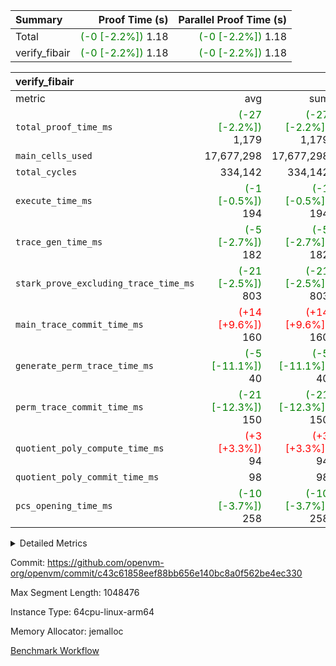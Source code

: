 | Summary | Proof Time (s) | Parallel Proof Time (s) |
|:---|---:|---:|
| Total | <span style='color: green'>(-0 [-2.2%])</span> 1.18 | <span style='color: green'>(-0 [-2.2%])</span> 1.18 |
| verify_fibair | <span style='color: green'>(-0 [-2.2%])</span> 1.18 | <span style='color: green'>(-0 [-2.2%])</span> 1.18 |


| verify_fibair |||||
|:---|---:|---:|---:|---:|
|metric|avg|sum|max|min|
| `total_proof_time_ms ` | <span style='color: green'>(-27 [-2.2%])</span> 1,179 | <span style='color: green'>(-27 [-2.2%])</span> 1,179 | <span style='color: green'>(-27 [-2.2%])</span> 1,179 | <span style='color: green'>(-27 [-2.2%])</span> 1,179 |
| `main_cells_used     ` |  17,677,298 |  17,677,298 |  17,677,298 |  17,677,298 |
| `total_cycles        ` |  334,142 |  334,142 |  334,142 |  334,142 |
| `execute_time_ms     ` | <span style='color: green'>(-1 [-0.5%])</span> 194 | <span style='color: green'>(-1 [-0.5%])</span> 194 | <span style='color: green'>(-1 [-0.5%])</span> 194 | <span style='color: green'>(-1 [-0.5%])</span> 194 |
| `trace_gen_time_ms   ` | <span style='color: green'>(-5 [-2.7%])</span> 182 | <span style='color: green'>(-5 [-2.7%])</span> 182 | <span style='color: green'>(-5 [-2.7%])</span> 182 | <span style='color: green'>(-5 [-2.7%])</span> 182 |
| `stark_prove_excluding_trace_time_ms` | <span style='color: green'>(-21 [-2.5%])</span> 803 | <span style='color: green'>(-21 [-2.5%])</span> 803 | <span style='color: green'>(-21 [-2.5%])</span> 803 | <span style='color: green'>(-21 [-2.5%])</span> 803 |
| `main_trace_commit_time_ms` | <span style='color: red'>(+14 [+9.6%])</span> 160 | <span style='color: red'>(+14 [+9.6%])</span> 160 | <span style='color: red'>(+14 [+9.6%])</span> 160 | <span style='color: red'>(+14 [+9.6%])</span> 160 |
| `generate_perm_trace_time_ms` | <span style='color: green'>(-5 [-11.1%])</span> 40 | <span style='color: green'>(-5 [-11.1%])</span> 40 | <span style='color: green'>(-5 [-11.1%])</span> 40 | <span style='color: green'>(-5 [-11.1%])</span> 40 |
| `perm_trace_commit_time_ms` | <span style='color: green'>(-21 [-12.3%])</span> 150 | <span style='color: green'>(-21 [-12.3%])</span> 150 | <span style='color: green'>(-21 [-12.3%])</span> 150 | <span style='color: green'>(-21 [-12.3%])</span> 150 |
| `quotient_poly_compute_time_ms` | <span style='color: red'>(+3 [+3.3%])</span> 94 | <span style='color: red'>(+3 [+3.3%])</span> 94 | <span style='color: red'>(+3 [+3.3%])</span> 94 | <span style='color: red'>(+3 [+3.3%])</span> 94 |
| `quotient_poly_commit_time_ms` |  98 |  98 |  98 |  98 |
| `pcs_opening_time_ms ` | <span style='color: green'>(-10 [-3.7%])</span> 258 | <span style='color: green'>(-10 [-3.7%])</span> 258 | <span style='color: green'>(-10 [-3.7%])</span> 258 | <span style='color: green'>(-10 [-3.7%])</span> 258 |



<details>
<summary>Detailed Metrics</summary>

|  | verify_program_compile_ms | total_cells | stark_prove_excluding_trace_time_ms | quotient_poly_compute_time_ms | quotient_poly_commit_time_ms | perm_trace_commit_time_ms | pcs_opening_time_ms | main_trace_commit_time_ms |
| --- | --- | --- | --- | --- | --- | --- | --- |
|  | 7 | 65,536 | 35 | 1 | 6 | 0 | 20 | 6 | 

| air_name | rows | quotient_deg | main_cols | interactions | constraints | cells |
| --- | --- | --- | --- | --- | --- | --- |
| AccessAdapterAir<2> |  | 2 |  | 5 | 12 |  | 
| AccessAdapterAir<4> |  | 2 |  | 5 | 12 |  | 
| AccessAdapterAir<8> |  | 2 |  | 5 | 12 |  | 
| FibonacciAir | 32,768 | 1 | 2 |  | 5 | 65,536 | 
| FriReducedOpeningAir |  | 2 |  | 39 | 71 |  | 
| JalRangeCheckAir |  | 2 |  | 9 | 14 |  | 
| NativePoseidon2Air<BabyBearParameters>, 1> |  | 2 |  | 136 | 572 |  | 
| PhantomAir |  | 2 |  | 3 | 5 |  | 
| ProgramAir |  | 1 |  | 1 | 4 |  | 
| VariableRangeCheckerAir |  | 1 |  | 1 | 4 |  | 
| VmAirWrapper<AluNativeAdapterAir, FieldArithmeticCoreAir> |  | 2 |  | 15 | 27 |  | 
| VmAirWrapper<BranchNativeAdapterAir, BranchEqualCoreAir<1> |  | 2 |  | 11 | 25 |  | 
| VmAirWrapper<NativeAdapterAir<2, 0>, PublicValuesCoreAir> |  | 2 |  | 11 | 29 |  | 
| VmAirWrapper<NativeLoadStoreAdapterAir<1>, NativeLoadStoreCoreAir<1> |  | 2 |  | 15 | 20 |  | 
| VmAirWrapper<NativeLoadStoreAdapterAir<4>, NativeLoadStoreCoreAir<4> |  | 2 |  | 15 | 20 |  | 
| VmAirWrapper<NativeVectorizedAdapterAir<4>, FieldExtensionCoreAir> |  | 2 |  | 15 | 27 |  | 
| VmConnectorAir |  | 2 |  | 5 | 11 |  | 
| VolatileBoundaryAir |  | 2 |  | 7 | 19 |  | 

| group | trace_gen_time_ms | total_proof_time_ms | total_cycles | total_cells | stark_prove_excluding_trace_time_ms | quotient_poly_compute_time_ms | quotient_poly_commit_time_ms | perm_trace_commit_time_ms | pcs_opening_time_ms | main_trace_commit_time_ms | main_cells_used | generate_perm_trace_time_ms | execute_time_ms |
| --- | --- | --- | --- | --- | --- | --- | --- | --- | --- | --- | --- | --- | --- |
| verify_fibair | 182 | 1,179 | 334,142 | 62,474,410 | 803 | 94 | 98 | 150 | 258 | 160 | 17,677,298 | 40 | 194 | 

| group | air_name | rows | prep_cols | perm_cols | main_cols | cells |
| --- | --- | --- | --- | --- | --- | --- |
| verify_fibair | AccessAdapterAir<2> | 131,072 |  | 16 | 11 | 3,538,944 | 
| verify_fibair | AccessAdapterAir<4> | 65,536 |  | 16 | 13 | 1,900,544 | 
| verify_fibair | AccessAdapterAir<8> | 128 |  | 16 | 17 | 4,224 | 
| verify_fibair | FriReducedOpeningAir | 2,048 |  | 84 | 27 | 227,328 | 
| verify_fibair | JalRangeCheckAir | 32,768 |  | 28 | 12 | 1,310,720 | 
| verify_fibair | NativePoseidon2Air<BabyBearParameters>, 1> | 32,768 |  | 312 | 398 | 23,265,280 | 
| verify_fibair | PhantomAir | 16,384 |  | 12 | 6 | 294,912 | 
| verify_fibair | ProgramAir | 8,192 |  | 8 | 10 | 147,456 | 
| verify_fibair | VariableRangeCheckerAir | 262,144 | 2 | 8 | 1 | 2,359,296 | 
| verify_fibair | VmAirWrapper<AluNativeAdapterAir, FieldArithmeticCoreAir> | 262,144 |  | 36 | 29 | 17,039,360 | 
| verify_fibair | VmAirWrapper<BranchNativeAdapterAir, BranchEqualCoreAir<1> | 32,768 |  | 28 | 23 | 1,671,168 | 
| verify_fibair | VmAirWrapper<NativeLoadStoreAdapterAir<1>, NativeLoadStoreCoreAir<1> | 65,536 |  | 40 | 21 | 3,997,696 | 
| verify_fibair | VmAirWrapper<NativeLoadStoreAdapterAir<4>, NativeLoadStoreCoreAir<4> | 32,768 |  | 40 | 27 | 2,195,456 | 
| verify_fibair | VmAirWrapper<NativeVectorizedAdapterAir<4>, FieldExtensionCoreAir> | 32,768 |  | 36 | 38 | 2,424,832 | 
| verify_fibair | VmConnectorAir | 2 | 1 | 16 | 5 | 42 | 
| verify_fibair | VolatileBoundaryAir | 65,536 |  | 20 | 12 | 2,097,152 | 

| group | trace_height_constraint | weighted_sum | threshold |
| --- | --- | --- | --- |
| verify_fibair | 0 | 1,085,444 | 2,013,265,921 | 
| verify_fibair | 1 | 5,411,200 | 2,013,265,921 | 
| verify_fibair | 2 | 542,722 | 2,013,265,921 | 
| verify_fibair | 3 | 5,476,612 | 2,013,265,921 | 
| verify_fibair | 4 | 65,536 | 2,013,265,921 | 
| verify_fibair | 5 | 12,851,850 | 2,013,265,921 | 

| trace_height_constraint | threshold |
| --- | --- |
| 0 | 2,013,265,921 | 

</details>


Commit: https://github.com/openvm-org/openvm/commit/c43c61858eef88bb656e140bc8a0f562be4ec330

Max Segment Length: 1048476

Instance Type: 64cpu-linux-arm64

Memory Allocator: jemalloc

[Benchmark Workflow](https://github.com/openvm-org/openvm/actions/runs/14983804946)
